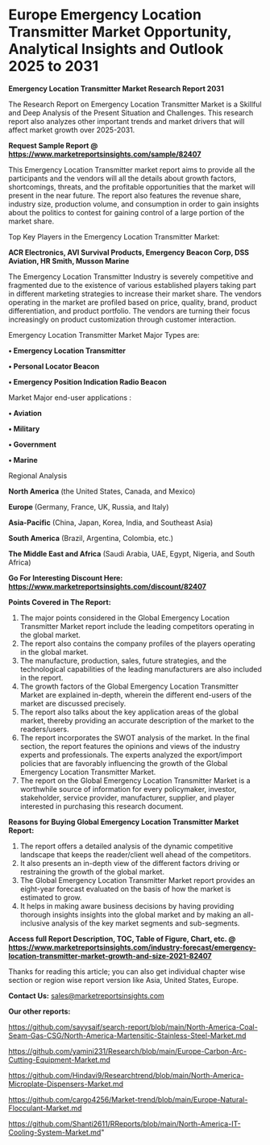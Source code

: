 # Europe Emergency Location Transmitter Market Opportunity, Analytical Insights and Outlook 2025 to 2031

<strong>Emergency Location Transmitter Market Research Report 2031</strong>

The Research Report on Emergency Location Transmitter Market is a Skillful and Deep Analysis of the Present Situation and Challenges. This research report also analyzes other important trends and market drivers that will affect market growth over 2025-2031.

<strong>Request Sample Report @ <a href=https://www.marketreportsinsights.com/sample/82407>https://www.marketreportsinsights.com/sample/82407</a></strong>

This Emergency Location Transmitter market report aims to provide all the participants and the vendors will all the details about growth factors, shortcomings, threats, and the profitable opportunities that the market will present in the near future. The report also features the revenue share, industry size, production volume, and consumption in order to gain insights about the politics to contest for gaining control of a large portion of the market share.

Top Key Players in the Emergency Location Transmitter Market:

<strong>ACR Electronics, AVI Survival Products, Emergency Beacon Corp, DSS Aviation, HR Smith, Musson Marine</strong>

The Emergency Location Transmitter Industry is severely competitive and fragmented due to the existence of various established players taking part in different marketing strategies to increase their market share. The vendors operating in the market are profiled based on price, quality, brand, product differentiation, and product portfolio. The vendors are turning their focus increasingly on product customization through customer interaction.

Emergency Location Transmitter Market Major Types are:

<strong>• Emergency Location Transmitter

• Personal Locator Beacon

• Emergency Position Indication Radio Beacon</strong>

Market Major end-user applications :

<strong>• Aviation

• Military

• Government

• Marine</strong>

Regional Analysis

</u><strong><b>North America</b></strong> (the United States, Canada, and Mexico)

<strong><b>Europe </b></strong>(Germany, France, UK, Russia, and Italy)

<strong><b>Asia-Pacific</b></strong> (China, Japan, Korea, India, and Southeast Asia)

<strong><b>South America</b></strong> (Brazil, Argentina, Colombia, etc.)

<strong><b>The Middle East and Africa</b></strong> (Saudi Arabia, UAE, Egypt, Nigeria, and South Africa)

<strong>Go For Interesting Discount Here: <a href=https://www.marketreportsinsights.com/discount/82407>https://www.marketreportsinsights.com/discount/82407</a></strong>

<strong>Points Covered in The Report:</strong>
<ol>
  <li>The major points considered in the Global Emergency Location Transmitter Market report include the leading competitors operating in the global market.</li>
  <li>The report also contains the company profiles of the players operating in the global market.</li>
  <li>The manufacture, production, sales, future strategies, and the technological capabilities of the leading manufacturers are also included in the report.</li>
  <li>The growth factors of the Global Emergency Location Transmitter Market are explained in-depth, wherein the different end-users of the market are discussed precisely.</li>
  <li>The report also talks about the key application areas of the global market, thereby providing an accurate description of the market to the readers/users.</li>
  <li>The report incorporates the SWOT analysis of the market. In the final section, the report features the opinions and views of the industry experts and professionals. The experts analyzed the export/import policies that are favorably influencing the growth of the Global Emergency Location Transmitter Market.</li>
  <li>The report on the Global Emergency Location Transmitter Market is a worthwhile source of information for every policymaker, investor, stakeholder, service provider, manufacturer, supplier, and player interested in purchasing this research document.</li>
</ol>
<strong>Reasons for Buying Global Emergency Location Transmitter Market Report:</strong>

<ol>
  <li>The report offers a detailed analysis of the dynamic competitive landscape that keeps the reader/client well ahead of the competitors.</li>
  <li>It also presents an in-depth view of the different factors driving or restraining the growth of the global market.</li>
  <li>The Global Emergency Location Transmitter Market report provides an eight-year forecast evaluated on the basis of how the market is estimated to grow.</li>
  <li>It helps in making aware business decisions by having providing thorough insights insights into the global market and by making an all-inclusive analysis of the key market segments and sub-segments.</li>
</ol>
<strong>Access full Report Description, TOC, Table of Figure, Chart, etc. @ <a href=https://www.marketreportsinsights.com/industry-forecast/emergency-location-transmitter-market-growth-and-size-2021-82407>https://www.marketreportsinsights.com/industry-forecast/emergency-location-transmitter-market-growth-and-size-2021-82407</a></strong>


Thanks for reading this article; you can also get individual chapter wise section or region wise report version like Asia, United States, Europe.

<strong>Contact Us:</strong>
sales@marketreportsinsights.com

<strong>Our other reports:</strong>

<a href=https://github.com/sayysaif/search-report/blob/main/North-America-Coal-Seam-Gas-CSG/North-America-Martensitic-Stainless-Steel-Market.md>https://github.com/sayysaif/search-report/blob/main/North-America-Coal-Seam-Gas-CSG/North-America-Martensitic-Stainless-Steel-Market.md</a>

<a href=https://github.com/yamini231/Research/blob/main/Europe-Carbon-Arc-Cutting-Equipment-Market.md>https://github.com/yamini231/Research/blob/main/Europe-Carbon-Arc-Cutting-Equipment-Market.md</a>

<a href=https://github.com/Hindavi9/Researchtrend/blob/main/North-America-Microplate-Dispensers-Market.md>https://github.com/Hindavi9/Researchtrend/blob/main/North-America-Microplate-Dispensers-Market.md</a>

<a href=https://github.com/cargo4256/Market-trend/blob/main/Europe-Natural-Flocculant-Market.md>https://github.com/cargo4256/Market-trend/blob/main/Europe-Natural-Flocculant-Market.md</a>

<a href=https://github.com/Shanti2611/RReports/blob/main/North-America-IT-Cooling-System-Market.md>https://github.com/Shanti2611/RReports/blob/main/North-America-IT-Cooling-System-Market.md</a>"
